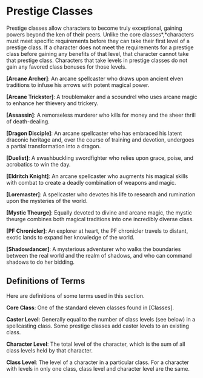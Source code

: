 # Prestige Classes

Prestige classes allow characters to become truly exceptional,
gaining powers beyond the ken of their peers. Unlike the core
classes*,*characters must meet specific requirements before they
can take their first level of a prestige class. If a character
does not meet the requirements for a prestige class before
gaining any benefits of that level, that character cannot take
that prestige class. Characters that take levels in prestige
classes do not gain any favored class bonuses for those levels.

**[Arcane Archer]**: An arcane spellcaster who draws upon ancient
elven traditions to infuse his arrows with potent magical power.

**[Arcane Trickster]**: A troublemaker and a scoundrel who uses
arcane magic to enhance her thievery and trickery.

**[Assassin]**: A remorseless murderer who kills for money and
the sheer thrill of death-dealing.

**[Dragon Disciple]**: An arcane spellcaster who has embraced his
latent draconic heritage and, over the course of training and
devotion, undergoes a partial transformation into a dragon.

**[Duelist]**: A swashbuckling swordfighter who relies upon
grace, poise, and acrobatics to win the day.

**[Eldritch Knight]**: An arcane spellcaster who augments his
magical skills with combat to create a deadly combination of
weapons and magic.

**[Loremaster]**: A spellcaster who devotes his life to research
and rumination upon the mysteries of the world.

**[Mystic Theurge]**: Equally devoted to divine and arcane magic,
the mystic theurge combines both magical traditions into one
incredibly diverse class.

**[PF Chronicler]**: An explorer at heart, the PF chronicler
travels to distant, exotic lands to expand her knowledge of the
world.

**[Shadowdancer]**: A mysterious adventurer who walks the
boundaries between the real world and the realm of shadows, and
who can command shadows to do her bidding.

## Definitions of Terms

Here are definitions of some terms used in this section.

**Core Class**: One of the standard eleven classes found in
  [Classes].

**Caster Level**: Generally equal to the number of class levels
(see below) in a spellcasting class. Some prestige classes add
caster levels to an existing class.

**Character Level**: The total level of the character, which is
the sum of all class levels held by that character.

**Class Level**: The level of a character in a particular class.
For a character with levels in only one class, class level and
character level are the same.
